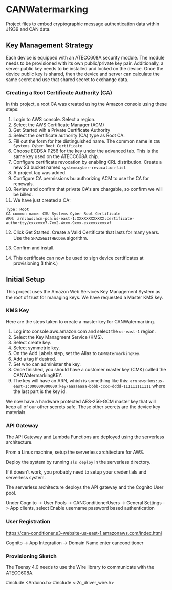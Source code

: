 # CANWatermarking
Project files to embed cryptographic message authentication data within J1939 and CAN data.

## Key Management Strategy
Each device is equipped with an ATECC608A security module. The module needs to be provisioned with its own public/private key pair. Additionally, a server public key needs to be installed and locked on the device. Once the device public key is shared, then the device and server can calculate the same secret and use that shared secret to exchange data.

### Creating a Root Certificate Authority (CA)
In this project, a root CA was created using the Amazon console using these steps:
1. Login to AWS console. Select a region.
2. Select the AWS Certificate Manager (ACM)
3. Get Started wih a Private Certificate Authority
4. Select the certificate authority (CA) type as Root CA.
5. Fill out the form for hte distinguished name. The common name is `CSU Systems Cyber Root Certificate`
6. Choose ECDSA P256 for the key under the advanced tab. This is the same key used on the ATECC608A chip.
7. Configure certificate revocation by enabling CRL distribution. Create a new S3 bucket named `systemscyber-revocation-list`
8. A project tag was added.
9. Configure CA permissions bu authorizing ACM to use the CA for renewals.
10. Review and confirm that private CA's are chargable, so confirm we will be billed.
11. We have just created a CA:
```
Type: Root
CA common name: CSU Systems Cyber Root Certificate
ARN: arn:aws:acm-pca:us-east-1:XXXXXXXXXXXX:certificate-authority/cxxxxxx7-7xx2-4xxx-9xxx-exxxxxxxxxxf
```
12. Click Get Started. Create a Valid Certificate that lasts for many years. Use the `SHA256WITHECDSA` algorithm.
13. Confirm and install.

14. This certificate can now be used to sign device certificates at provisioning (I think.)

## Initial Setup
This project uses the Amazon Web Services Key Management System as the root of trust for managing keys. We have requested a Master KMS key.

### KMS Key
Here are the steps taken to create a master key for CANWatermarking.
  1. Log into console.aws.amazon.com and select the `us-east-1` region.
  2. Select the Key Managment Service (KMS).
  2. Select create key.
  3. Select symmetric key.
  4. On the Add Labels step, set the Alias to `CANWatermarkingKey`.
  5. Add a tag if desired.
  6. Set who can administer the key.
  7. Once finished, you should have a customer master key (CMK) called the CANWatermarkingKEY.
  8. The key will have an ARN, which is something like this: `arn:aws:kms:us-east-1:000000000000:key/aaaaaaaa-bbbb-cccc-dddd-111111111111` where the last part is the key id.

 We now have a hardware protected AES-256-GCM master key that will keep all of our other secrets safe. These other secrets are the device key materials. 

### API Gateway
The API Gateway and Lambda Functions are deployed using the serverless architecture.

From a Linux machine, setup the serverless architecture for AWS.

Deploy the system by running `sls deploy` in the serverless directory.

If it doesn't work, you probably need to setup your credentials and serverless system.

The serverless architecture deploys the API gateway and the Cognito User pool.

Under Cognito -> User Pools -> CANConditionerUsers -> General Settings -> App clients, select Enable username password based authentication

### User Registration
https://can-conditioner.s3-website-us-east-1.amazonaws.com/index.html

Cognito -> App Integration -> Domain Name enter canconditioner


### Provisioning Sketch
The Teensy 4.0 needs to use the Wire library to communicate with the ATECC608A.

#include <Arduino.h>
#include <i2c_driver_wire.h>
